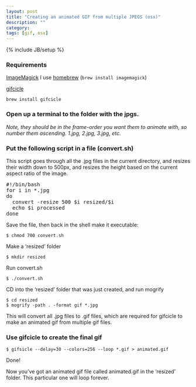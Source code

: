 ```yaml
---
layout: post
title: "Creating an animated GIF from multiple JPEGS (osx)"
description: ""
category: 
tags: [gif, osx]
---
```

{% include JB/setup %}



### Requirements

[ImageMagick](http://www.imagemagick.org/script/index.php)
I use [homebrew](http://mxcl.github.com/homebrew/) (`brew install imagemagick`)

[gifcicle](http://www.lcdf.org/gifsicle/)

`brew install gifcicle`

### Open up a terminal to the folder with the jpgs.

*Note, they should be in the frame-order you want them to animate with, so
number them ascending. 1.jpg, 2.jpg, 3.jpg, etc.*

### Put the following script in a file (convert.sh)

This script goes through all the .jpg files in the current directory, and
resizes their width down to 500px, and resizes the height based on the current
aspect ratio of the image.

<pre class='prettyprint'>
#!/bin/bash
for i in *.jpg
do
  convert -resize 500 $i resized/$i
  echo $i processed
done
</pre>

Save the file, then back in the shell make it executable:

`$ chmod 700 convert.sh`

Make a ‘resized’ folder

`$ mkdir resized`

Run convert.sh

`$ ./convert.sh`

CD into the ‘resized’ folder that was just created, and run mogrify

```
$ cd resized
$ mogrify -path . -format gif *.jpg
```

This will convert all .jpg files to .gif files, which are required for gifcicle to make an animated gif from multiple gif files.

### Use gifcicle to create the final gif

`$ gifsicle --delay=30 --colors=256 --loop *.gif > animated.gif`

Done!

Now you’ve got an animated gif file called animated.gif in the ‘resized’
folder. This particular one will loop forever.
